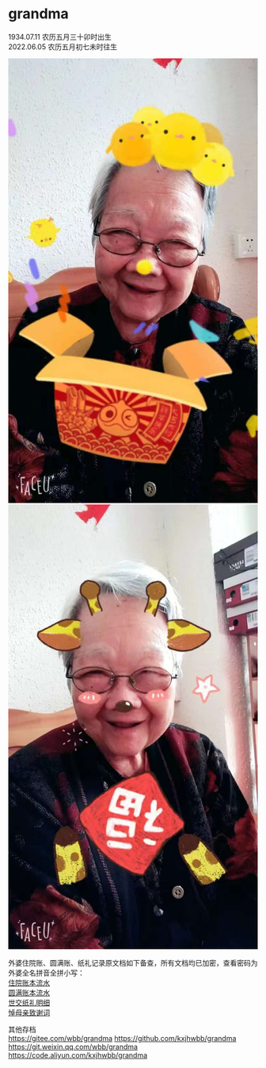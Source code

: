 # grandma
1934.07.11 农历五月三十卯时出生  
2022.06.05 农历五月初七未时往生  

![图片](img1.jpg)  
![图片](img2.jpg)  

外婆住院账、圆满账、纸礼记录原文档如下备查，所有文档均已加密，查看密码为外婆全名拼音全拼小写：  
[住院账本流水](外婆住院-流水-20220619.xls)  
[圆满账本流水](人生圆满-流水-20220619.xls)  
[世交纸礼明细](人生圆满(儿女+儿女亲朋+世交纸礼明细).xlsx)  
[悼母亲致谢词](悼母亲致谢词.docx)  
  

其他存档  
https://gitee.com/wbb/grandma
https://github.com/kxjhwbb/grandma  
https://git.weixin.qq.com/wbb/grandma  
https://code.aliyun.com/kxjhwbb/grandma  
